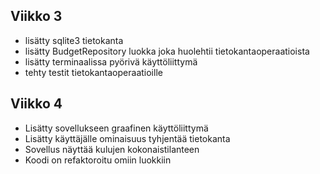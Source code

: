 ## Viikko 3

- lisätty sqlite3 tietokanta
- lisätty BudgetRepository luokka joka huolehtii tietokantaoperaatioista
- lisätty terminaalissa pyörivä käyttöliittymä
- tehty testit tietokantaoperaatioille

## Viikko 4

- Lisätty sovellukseen graafinen käyttöliittymä
- Lisätty käyttäjälle ominaisuus tyhjentää tietokanta
- Sovellus näyttää kulujen kokonaistilanteen
- Koodi on refaktoroitu omiin luokkiin
